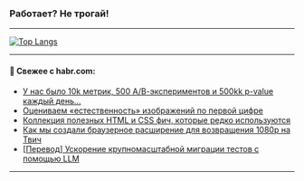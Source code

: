 ### Работает? Не трогай!

---
<!--
#### 🛠️ Technical stack:

![Java](https://img.shields.io/badge/Java-informational?logo=Oracle&style=flat&logoColor=white&color=FF4500)
![Kotlin](https://img.shields.io/badge/Kotlin-informational?logo=Kotlin&style=flat&logoColor=white&color=774D97)
![TS](https://img.shields.io/badge/TypeScript-informational?logo=typeScript&style=flat&logoColor=black&color=017acc)
![Python](https://img.shields.io/badge/Python-informational?logo=Python&style=flat&logoColor=black&color=ffdd54) <br>
![Spring](https://img.shields.io/badge/Spring-informational?logo=Spring&style=flat&logoColor=white&color=6DB33F) 
![SpringBoot](https://img.shields.io/badge/SpringBoot-informational?logo=SpringBoot&style=flat&logoColor=white&color=6DB33F)
![Nest](https://img.shields.io/badge/NestJS-informational?logo=NestJS&style=flat&logoColor=white&color=E0234E) 
![NodeJS](https://img.shields.io/badge/NodeJS-informational?logo=node.js&style=flat&logoColor=white&color=70A760)<br>
![PostgreSQL](https://img.shields.io/badge/PostgreSQL-informational?logo=PostgreSQL&style=flat&logoColor=white&color=DAA520)
![MongoDB](https://img.shields.io/badge/MongoDB-informational?logo=MongoDB&style=flat&logoColor=white&color=870000)
![Apache](https://img.shields.io/badge/Apache-informational?logo=apache&style=flat&logoColor=white&color=f74e28)

___ 
-->

<!--- #### 🛠️ : --->

[![Top Langs](https://github-readme-stats-82jvfl3w3-advtsettinggmailcoms-projects.vercel.app/api/top-langs/?username=zloylis&langs_count=10&hide_title=true&title_color=e6edf3&size_weight=0.5&count_weight=0.5&layout=compact&hide_progress=true&hide_border=true&theme=dracula&hide=css,makefile,cmake)](https://github.com/zloylis)

<!---


####  :octocat:&nbsp;&nbsp; Статистика:

![GitHub stats](https://github-readme-stats-u2qms2cxw-advtsettinggmailcoms-projects.vercel.app/api?username=zloylis&show_icons=true&hide_border=true&theme=dracula&title_color=e6edf3&include_all_commits=true&count_private=true&hide_rank=false&hide_title=true&rank_icon=github)
-->
---

#### 💬 Свежее с habr.com:

<!-- BLOG-POST-LIST:START -->
- [У нас было 10k метрик, 500 А/В-экспериментов и 500kk p-value каждый день…](https://habr.com/ru/companies/avito/articles/947358/?utm_source=habrahabr&utm_medium=rss&utm_campaign=947358)
- [Оцениваем «естественность» изображений по первой цифре](https://habr.com/ru/articles/947506/?utm_source=habrahabr&utm_medium=rss&utm_campaign=947506)
- [Коллекция полезных HTML и CSS фич, которые редко используются](https://habr.com/ru/companies/ruvds/articles/946052/?utm_source=habrahabr&utm_medium=rss&utm_campaign=946052)
- [Как мы создали браузерное расширение для возвращения 1080p на Твич](https://habr.com/ru/companies/ggsel/articles/947052/?utm_source=habrahabr&utm_medium=rss&utm_campaign=947052)
- [[Перевод] Ускорение крупномасштабной миграции тестов с помощью LLM](https://habr.com/ru/companies/otus/articles/947298/?utm_source=habrahabr&utm_medium=rss&utm_campaign=947298)
<!-- BLOG-POST-LIST:END -->

---

